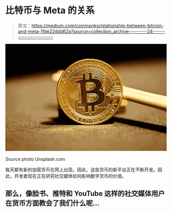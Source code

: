 # 比特币与 Meta 的关系

> 原文：<https://medium.com/coinmonks/relationship-between-bitcoin-and-meta-1fde22ddd62a?source=collection_archive---------24----------------------->

![](img/dd7530e1dc77a42976b5f6e4c7f00388.png)

Source photo Unsplash.com

每天都有新的加密货币在网上出现。因此，这些货币的新平台正在不断开发。因此，开发者现在正在研究社交媒体如何影响数字货币的价值。

## 那么，像脸书、推特和 YouTube 这样的社交媒体用户在货币方面教会了我们什么呢…
